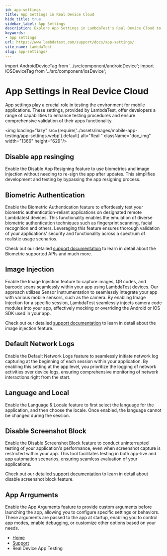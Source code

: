 ```yaml
---
id: app-settings
title: App Settings in Real Device Cloud
hide_title: true
sidebar_label: App Settings
description: Explore App Settings in LambdaTest's Real Device Cloud to enhance testing functionality and ensure comprehensive app validation.
keywords:
- app settings 
url: https://www.lambdatest.com/support/docs/app-settings/
site_name: LambdaTest
slug: app-settings/
---
```


import AndroidDeviceTag from '../src/component/androidDevice';
import IOSDeviceTag from '../src/component/iosDevice';

<script type="application/ld+json"
      dangerouslySetInnerHTML={{ __html: JSON.stringify({
       "@context": "https://schema.org",
        "@type": "BreadcrumbList",
        "itemListElement": [{
          "@type": "ListItem",
          "position": 1,
          "name": "LambdaTest",
          "item": "https://www.lambdatest.com"
        },{
          "@type": "ListItem",
          "position": 2,
          "name": "Support",
          "item": "https://www.lambdatest.com/support/docs/"
        },{
          "@type": "ListItem",
          "position": 3,
          "name": "App Settings in Real Device Cloud",
          "item": "https://www.lambdatest.com/support/docs/app-settings/"
        }]
      })
    }}
></script>

# App Settings in Real Device Cloud 

App settings play a crucial role in testing the environment for mobile applications. These settings, provided by LambdaTest, offer developers a range of capabilities to enhance testing procedures and ensure comprehensive validation of their apps functionality.

<img loading="lazy" src={require('../assets/images/mobile-app-testing/app-settings.webp').default} alt="Real "  className="doc_img" width="1366" height="629"/>

## Disable app resinging <AndroidDeviceTag value="Android Device" /> <IOSDeviceTag value="iOS Device" />

Enable the Disable App Resigning feature to use biometrics and image injection without needing to re-sign the app after updates. This simplifies development and testing by bypassing the app resigning process.

## Biometric Authentication <AndroidDeviceTag value="Android Device" /> <IOSDeviceTag value="iOS Device" />

Enable the Biometric Authentication feature to effortlessly test your biometric authentication-reliant applications on designated remote Lambdatest devices. This functionality enables the emulation of diverse biometric authentication techniques such as fingerprint scanning, facial recognition and others. Leveraging this feature ensures thorough validation of your applications' security and functionality across a spectrum of realistic usage scenarios.

Check out our detailed [support documentation](https://www.lambdatest.com/support/docs/biometric-authentication/) to learn in detail about the Biometric supported APIs and much more.

## Image Injection <AndroidDeviceTag value="Android Device" /> <IOSDeviceTag value="iOS Device" />

Enable the Image Injection feature to capture images, QR codes, and barcode scans seamlessly within your app using LambdaTest devices. Our approach utilizes Sensor Instrumentation to seamlessly integrate your app with various mobile sensors, such as the camera. By enabling Image Injection for a specific session, LambdaTest seamlessly injects camera code modules into your app, effectively mocking or overriding the Android or iOS SDK used in your app.

Check out our detailed [support documentation](https://www.lambdatest.com/support/docs/camera-image-injection/) to learn in detail about the image injection feature.

## Default Network Logs <AndroidDeviceTag value="Android Device" /> <IOSDeviceTag value="iOS Device" />

Enable the Default Network Logs feature to seamlessly initiate network log capturing at the beginning of each session within your application. By enabling this setting at the app level, you prioritize the logging of network activities over device logs, ensuring comprehensive monitoring of network interactions right from the start. 

## Language and Local <AndroidDeviceTag value="Android Device" /> <IOSDeviceTag value="iOS Device" />
Enable the Language & Locale feature to first select the language for the application, and then choose the locale. Once enabled, the language cannot be changed during the session.

## Disable Screenshot Block <AndroidDeviceTag value="Android Device" />

Enable the Disable Screenshot Block feature to conduct uninterrupted testing of your application's performance, even when screenshot capture is restricted within your app. This tool facilitates testing in both app-live and app automation scenarios, ensuring seamless evaluation of your applications.

Check out our detailed [support documentation](https://www.lambdatest.com/support/docs/disable-screenshot-block/) to learn in detail about disable screenshot block feature.

## App Arrguments <IOSDeviceTag value="iOS Device" />
Enable the App Arguments feature to provide custom arguments before launching the app, allowing you to configure specific settings or behaviors. These arguments are passed to the app at startup, enabling you to control app modes, enable debugging, or customize other options based on your needs.








<nav aria-label="breadcrumbs">
  <ul className="breadcrumbs">
    <li className="breadcrumbs__item">
      <a className="breadcrumbs__link" href="https://www.lambdatest.com">
        Home
      </a>
    </li>
    <li className="breadcrumbs__item">
      <a className="breadcrumbs__link" target="_self" href="https://www.lambdatest.com/support/docs/">
        Support
      </a>
    </li>
    <li className="breadcrumbs__item breadcrumbs__item--active">
      <span className="breadcrumbs__link">
        Real Device App Testing
      </span>
    </li>
  </ul>
</nav>